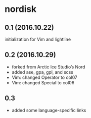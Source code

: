 nordisk
=======

## 0.1 (2016.10.22)
initialization for Vim and lightline

## 0.2 (2016.10.29)
- forked from Arctic Ice Studio’s Nord
- added ase, gpa, gpl, and scss
- Vim: changed Operator to col07
- Vim: changed Special to col06

## 0.3
- added some language-specific links
